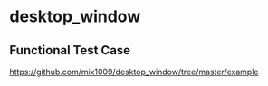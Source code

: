 # desktop_window

## Functional Test Case

https://github.com/mix1009/desktop_window/tree/master/example
